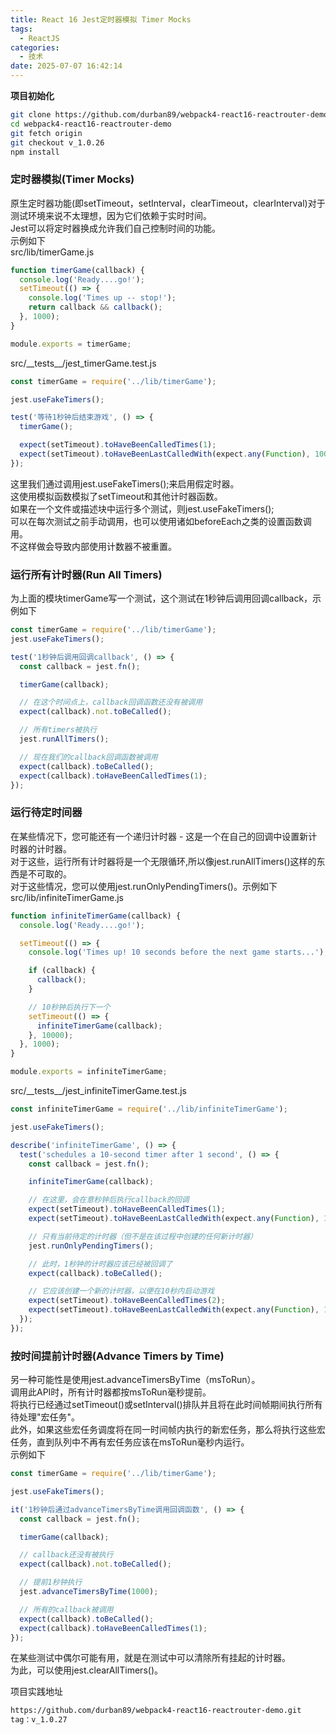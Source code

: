 ```yaml
---
title: React 16 Jest定时器模拟 Timer Mocks
tags:
  - ReactJS
categories:
  - 技术
date: 2025-07-07 16:42:14
---
```


**项目初始化**

```bash
git clone https://github.com/durban89/webpack4-react16-reactrouter-demo.git 
cd webpack4-react16-reactrouter-demo
git fetch origin
git checkout v_1.0.26
npm install
```

### **定时器模拟(Timer Mocks)**

原生定时器功能(即setTimeout，setInterval，clearTimeout，clearInterval)对于测试环境来说不太理想，因为它们依赖于实时时间。  
Jest可以将定时器换成允许我们自己控制时间的功能。  
示例如下  
src/lib/timerGame.js

```javascript
function timerGame(callback) {
  console.log('Ready....go!');
  setTimeout(() => {
    console.log('Times up -- stop!');
    return callback && callback();
  }, 1000);
}

module.exports = timerGame;
```

src/\_\_tests\_\_/jest\_timerGame.test.js

```javascript
const timerGame = require('../lib/timerGame');

jest.useFakeTimers();

test('等待1秒钟后结束游戏', () => {
  timerGame();

  expect(setTimeout).toHaveBeenCalledTimes(1);
  expect(setTimeout).toHaveBeenLastCalledWith(expect.any(Function), 1000);
});
```

这里我们通过调用jest.useFakeTimers();来启用假定时器。  
这使用模拟函数模拟了setTimeout和其他计时器函数。  
如果在一个文件或描述块中运行多个测试，则jest.useFakeTimers();  
可以在每次测试之前手动调用，也可以使用诸如beforeEach之类的设置函数调用。  
不这样做会导致内部使用计数器不被重置。

### **运行所有计时器(Run All Timers)** 

为上面的模块timerGame写一个测试，这个测试在1秒钟后调用回调callback，示例如下

```javascript
const timerGame = require('../lib/timerGame');
jest.useFakeTimers();

test('1秒钟后调用回调callback', () => {
  const callback = jest.fn();

  timerGame(callback);

  // 在这个时间点上，callback回调函数还没有被调用
  expect(callback).not.toBeCalled();

  // 所有timers被执行
  jest.runAllTimers();

  // 现在我们的callback回调函数被调用
  expect(callback).toBeCalled();
  expect(callback).toHaveBeenCalledTimes(1);
});
```

### **运行待定时间器**

在某些情况下，您可能还有一个递归计时器 - 这是一个在自己的回调中设置新计时器的计时器。  
对于这些，运行所有计时器将是一个无限循环,所以像jest.runAllTimers()这样的东西是不可取的。  
对于这些情况，您可以使用jest.runOnlyPendingTimers()。示例如下  
src/lib/infiniteTimerGame.js

```javascript
function infiniteTimerGame(callback) {
  console.log('Ready....go!');

  setTimeout(() => {
    console.log('Times up! 10 seconds before the next game starts...');

    if (callback) {
      callback();
    }

    // 10秒钟后执行下一个
    setTimeout(() => {
      infiniteTimerGame(callback);
    }, 10000);
  }, 1000);
}

module.exports = infiniteTimerGame;
```

src/\_\_tests\_\_/jest\_infiniteTimerGame.test.js

```javascript
const infiniteTimerGame = require('../lib/infiniteTimerGame');

jest.useFakeTimers();

describe('infiniteTimerGame', () => {
  test('schedules a 10-second timer after 1 second', () => {
    const callback = jest.fn();

    infiniteTimerGame(callback);

    // 在这里，会在意秒钟后执行callback的回调
    expect(setTimeout).toHaveBeenCalledTimes(1);
    expect(setTimeout).toHaveBeenLastCalledWith(expect.any(Function), 1000);

    // 只有当前待定的计时器（但不是在该过程中创建的任何新计时器）
    jest.runOnlyPendingTimers();

    // 此时，1秒钟的计时器应该已经被回调了
    expect(callback).toBeCalled();

    // 它应该创建一个新的计时器，以便在10秒内启动游戏
    expect(setTimeout).toHaveBeenCalledTimes(2);
    expect(setTimeout).toHaveBeenLastCalledWith(expect.any(Function), 10000);
  });
});
```

### **按时间提前计时器(Advance Timers by Time)**

另一种可能性是使用jest.advanceTimersByTime（msToRun）。  
调用此API时，所有计时器都按msToRun毫秒提前。  
将执行已经通过setTimeout()或setInterval()排队并且将在此时间帧期间执行所有待处理"宏任务"。  
此外，如果这些宏任务调度将在同一时间帧内执行的新宏任务，那么将执行这些宏任务，直到队列中不再有宏任务应该在msToRun毫秒内运行。  
示例如下

```javascript
const timerGame = require('../lib/timerGame');

jest.useFakeTimers();

it('1秒钟后通过advanceTimersByTime调用回调函数', () => {
  const callback = jest.fn();

  timerGame(callback);

  // callback还没有被执行
  expect(callback).not.toBeCalled();

  // 提前1秒钟执行
  jest.advanceTimersByTime(1000);

  // 所有的callback被调用
  expect(callback).toBeCalled();
  expect(callback).toHaveBeenCalledTimes(1);
});
```

在某些测试中偶尔可能有用，就是在测试中可以清除所有挂起的计时器。  
为此，可以使用jest.clearAllTimers()。

项目实践地址

```bash
https://github.com/durban89/webpack4-react16-reactrouter-demo.git
tag：v_1.0.27
```
